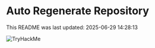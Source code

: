 # Auto Regenerate Repository

This README was last updated: 2025-06-29 14:28:13

 ![TryHackMe](https://tryhackme.com/badge/533634)